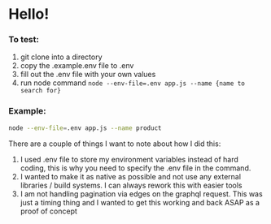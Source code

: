 # Hello!

### To test:
1. git clone into a directory
2. copy the .example.env file to .env
3. fill out the .env file with your own values
4. run node command `node --env-file=.env app.js --name {name to search for}`

### Example:
```bash
node --env-file=.env app.js --name product
```

There are a couple of things I want to note about how I did this:

1. I used .env file to store my environment variables instead of hard coding, this is why you need to specify the .env file in the command.
2. I wanted to make it as native as possible and not use any external libraries / build systems. I can always rework this with easier tools
3. I am not handling pagination via edges on the graphql request. This was just a timing thing and I wanted to get this working and back ASAP as a proof of concept
